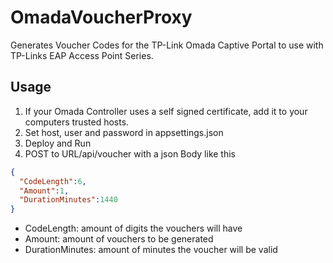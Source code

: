 # OmadaVoucherProxy
Generates Voucher Codes for the TP-Link Omada Captive Portal to use with TP-Links EAP Access Point Series.

## Usage
 1. If your Omada Controller uses a self signed certificate, add it to your computers trusted hosts.
 2. Set host, user and password in appsettings.json
 3. Deploy and Run
 4. POST to URL/api/voucher with a json Body like this
 
```json
{
  "CodeLength":6,
  "Amount":1,
  "DurationMinutes":1440
}
```

* CodeLength: amount of digits the vouchers will have
* Amount: amount of vouchers to be generated
* DurationMinutes: amount of minutes the voucher will be valid